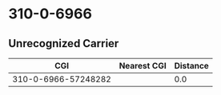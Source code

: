 # 310-0-6966
## Unrecognized Carrier


| CGI | Nearest CGI | Distance |
|-----|-------------|----------|
| 310-0-6966-57248282 |  | 0.0 |
